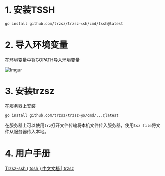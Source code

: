 # 1. 安装TSSH

```shell
go install github.com/trzsz/trzsz-ssh/cmd/tssh@latest
```

# 2. 导入环境变量

在环境变量中将GOPATH导入环境变量

![Imgur](https://i.imgur.com/yfAwWuH.png)

# 3. 安装trzsz

在服务器上安装

```shell
go install github.com/trzsz/trzsz-go/cmd/...@latest
```

在服务器上可以使用`trz`打开文件传输将本机文件传入服务器，使用`tsz file`将文件从服务器传入本地。

# 4. 用户手册

[Trzsz-ssh ( tssh ) 中文文档 | trzsz](https://trzsz.github.io/cn/ssh)
